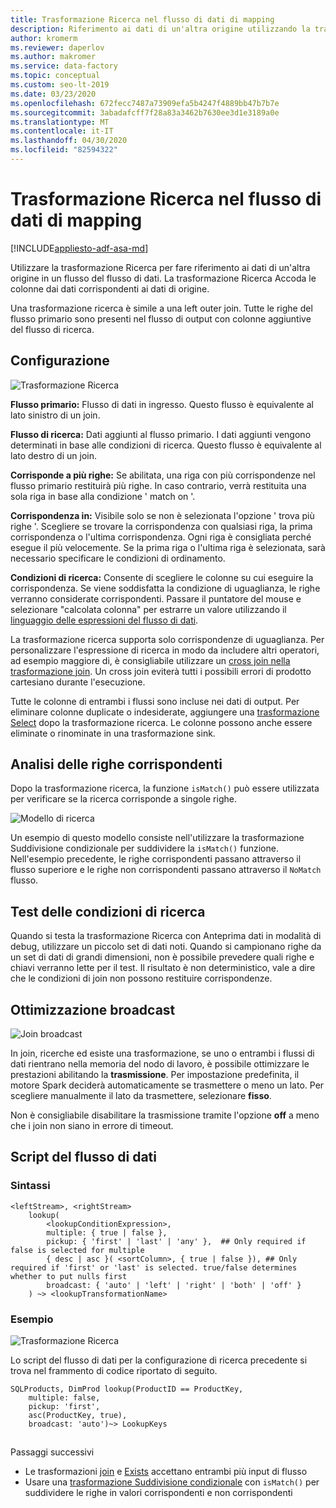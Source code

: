 ```yaml
---
title: Trasformazione Ricerca nel flusso di dati di mapping
description: Riferimento ai dati di un'altra origine utilizzando la trasformazione Ricerca nel flusso di dati di mapping.
author: kromerm
ms.reviewer: daperlov
ms.author: makromer
ms.service: data-factory
ms.topic: conceptual
ms.custom: seo-lt-2019
ms.date: 03/23/2020
ms.openlocfilehash: 672fecc7487a73909efa5b4247f4889bb47b7b7e
ms.sourcegitcommit: 3abadafcff7f28a83a3462b7630ee3d1e3189a0e
ms.translationtype: MT
ms.contentlocale: it-IT
ms.lasthandoff: 04/30/2020
ms.locfileid: "82594322"
---
```

# <a name="lookup-transformation-in-mapping-data-flow"></a>Trasformazione Ricerca nel flusso di dati di mapping

[!INCLUDE[appliesto-adf-asa-md](includes/appliesto-adf-asa-md.md)]

Utilizzare la trasformazione Ricerca per fare riferimento ai dati di un'altra origine in un flusso del flusso di dati. La trasformazione Ricerca Accoda le colonne dai dati corrispondenti ai dati di origine.

Una trasformazione ricerca è simile a una left outer join. Tutte le righe del flusso primario sono presenti nel flusso di output con colonne aggiuntive del flusso di ricerca. 

## <a name="configuration"></a>Configurazione

![Trasformazione Ricerca](media/data-flow/lookup1.png "Ricerca")

**Flusso primario:** Flusso di dati in ingresso. Questo flusso è equivalente al lato sinistro di un join.

**Flusso di ricerca:** Dati aggiunti al flusso primario. I dati aggiunti vengono determinati in base alle condizioni di ricerca. Questo flusso è equivalente al lato destro di un join.

**Corrisponde a più righe:** Se abilitata, una riga con più corrispondenze nel flusso primario restituirà più righe. In caso contrario, verrà restituita una sola riga in base alla condizione ' match on '.

**Corrispondenza in:** Visibile solo se non è selezionata l'opzione ' trova più righe '. Scegliere se trovare la corrispondenza con qualsiasi riga, la prima corrispondenza o l'ultima corrispondenza. Ogni riga è consigliata perché esegue il più velocemente. Se la prima riga o l'ultima riga è selezionata, sarà necessario specificare le condizioni di ordinamento.

**Condizioni di ricerca:** Consente di scegliere le colonne su cui eseguire la corrispondenza. Se viene soddisfatta la condizione di uguaglianza, le righe verranno considerate corrispondenti. Passare il puntatore del mouse e selezionare "calcolata colonna" per estrarre un valore utilizzando il [linguaggio delle espressioni del flusso di dati](data-flow-expression-functions.md).

La trasformazione ricerca supporta solo corrispondenze di uguaglianza. Per personalizzare l'espressione di ricerca in modo da includere altri operatori, ad esempio maggiore di, è consigliabile utilizzare un [cross join nella trasformazione join](data-flow-join.md#custom-cross-join). Un cross join eviterà tutti i possibili errori di prodotto cartesiano durante l'esecuzione.

Tutte le colonne di entrambi i flussi sono incluse nei dati di output. Per eliminare colonne duplicate o indesiderate, aggiungere una [trasformazione Select](data-flow-select.md) dopo la trasformazione ricerca. Le colonne possono anche essere eliminate o rinominate in una trasformazione sink.

## <a name="analyzing-matched-rows"></a>Analisi delle righe corrispondenti

Dopo la trasformazione ricerca, la funzione `isMatch()` può essere utilizzata per verificare se la ricerca corrisponde a singole righe.

![Modello di ricerca](media/data-flow/lookup111.png "Modello di ricerca")

Un esempio di questo modello consiste nell'utilizzare la trasformazione Suddivisione condizionale per suddividere la `isMatch()` funzione. Nell'esempio precedente, le righe corrispondenti passano attraverso il flusso superiore e le righe non corrispondenti passano attraverso il ```NoMatch``` flusso.

## <a name="testing-lookup-conditions"></a>Test delle condizioni di ricerca

Quando si testa la trasformazione Ricerca con Anteprima dati in modalità di debug, utilizzare un piccolo set di dati noti. Quando si campionano righe da un set di dati di grandi dimensioni, non è possibile prevedere quali righe e chiavi verranno lette per il test. Il risultato è non deterministico, vale a dire che le condizioni di join non possono restituire corrispondenze.

## <a name="broadcast-optimization"></a>Ottimizzazione broadcast

![Join broadcast](media/data-flow/broadcast.png "Join broadcast")

In join, ricerche ed esiste una trasformazione, se uno o entrambi i flussi di dati rientrano nella memoria del nodo di lavoro, è possibile ottimizzare le prestazioni abilitando la **trasmissione**. Per impostazione predefinita, il motore Spark deciderà automaticamente se trasmettere o meno un lato. Per scegliere manualmente il lato da trasmettere, selezionare **fisso**.

Non è consigliabile disabilitare la trasmissione tramite l'opzione **off** a meno che i join non siano in errore di timeout.

## <a name="data-flow-script"></a>Script del flusso di dati

### <a name="syntax"></a>Sintassi

```
<leftStream>, <rightStream>
    lookup(
        <lookupConditionExpression>,
        multiple: { true | false },
        pickup: { 'first' | 'last' | 'any' },  ## Only required if false is selected for multiple
        { desc | asc }( <sortColumn>, { true | false }), ## Only required if 'first' or 'last' is selected. true/false determines whether to put nulls first
        broadcast: { 'auto' | 'left' | 'right' | 'both' | 'off' }
    ) ~> <lookupTransformationName>
```
### <a name="example"></a>Esempio

![Trasformazione Ricerca](media/data-flow/lookup-dsl-example.png "Ricerca")

Lo script del flusso di dati per la configurazione di ricerca precedente si trova nel frammento di codice riportato di seguito.

```
SQLProducts, DimProd lookup(ProductID == ProductKey,
    multiple: false,
    pickup: 'first',
    asc(ProductKey, true),
    broadcast: 'auto')~> LookupKeys
```
## 
Passaggi successivi

* Le trasformazioni [join](data-flow-join.md) e [Exists](data-flow-exists.md) accettano entrambi più input di flusso
* Usare una [trasformazione Suddivisione condizionale](data-flow-conditional-split.md) con ```isMatch()``` per suddividere le righe in valori corrispondenti e non corrispondenti
